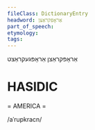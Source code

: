 ```yaml
---
fileClass: DictionaryEntry
headword: אַראָפּקראַצן
part_of_speech: 
etymology: 
tags: 
---
```

אַראָפּקראַצן
אַראָפּגעקראַצט

HASIDIC
=======
= AMERICA = 

/aˈrupkracn/